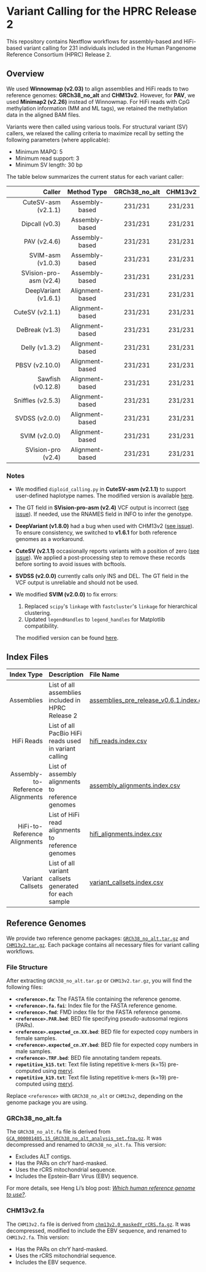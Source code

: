 # Variant Calling for the HPRC Release 2

This repository contains Nextflow workflows for assembly-based and HiFi-based variant calling for 231 individuals included in the Human Pangenome Reference Consortium (HPRC) Release 2.

## Overview

We used **Winnowmap (v2.03)** to align assemblies and HiFi reads to two reference genomes: **GRCh38\_no\_alt** and **CHM13v2**. However, for **PAV**, we used **Minimap2 (v2.26)** instead of Winnowmap. For HiFi reads with CpG methylation information (MM and ML tags), we retained the methylation data in the aligned BAM files.

Variants were then called using various tools. For structural variant (SV) callers, we relaxed the calling criteria to maximize recall by setting the following parameters (where applicable):

- Minimum MAPQ: 5
- Minimum read support: 3
- Minimum SV length: 30 bp

The table below summarizes the current status for each variant caller:

| Caller                 | Method Type     | GRCh38\_no\_alt | CHM13v2 |
| ---------------------: | :-------------: | :-------------: | :-----: |
| CuteSV-asm (v2.1.1)    | Assembly-based  | 231/231         | 231/231 |
| Dipcall (v0.3)         | Assembly-based  | 231/231         | 231/231 |
| PAV (v2.4.6)           | Assembly-based  | 231/231         | 231/231 |
| SVIM-asm (v1.0.3)      | Assembly-based  | 231/231         | 231/231 |
| SVision-pro-asm (v2.4) | Assembly-based  | 231/231         | 231/231 |
| DeepVariant (v1.6.1)   | Alignment-based | 231/231         | 231/231 |
| CuteSV (v2.1.1)        | Alignment-based | 231/231         | 231/231 |
| DeBreak (v1.3)         | Alignment-based | 231/231         | 231/231 |
| Delly (v1.3.2)         | Alignment-based | 231/231         | 231/231 |
| PBSV (v2.10.0)         | Alignment-based | 231/231         | 231/231 |
| Sawfish (v0.12.8)      | Alignment-based | 231/231         | 231/231 |
| Sniffles (v2.5.3)      | Alignment-based | 231/231         | 231/231 |
| SVDSS (v2.0.0)         | Alignment-based | 231/231         | 231/231 |
| SVIM (v2.0.0)          | Alignment-based | 231/231         | 231/231 |
| SVision-pro (v2.4)     | Alignment-based | 231/231         | 231/231 |

### Notes

- We modified `diploid_calling.py` in **CuteSV-asm (v2.1.1)** to support user-defined haplotype names. The modified version is available [here](https://github.com/wwliao/cuteSV).
- The GT field in **SVision-pro-asm (v2.4)** VCF output is incorrect ([see issue](https://github.com/songbowang125/SVision-pro/issues/15)). If needed, use the RNAMES field in INFO to infer the genotype.
- **DeepVariant (v1.8.0)** had a bug when used with CHM13v2 ([see issue](https://github.com/google/deepvariant/issues/912#issuecomment-2552635974)). To ensure consistency, we switched to **v1.6.1** for both reference genomes as a workaround.
- **CuteSV (v2.1.1)** occasionally reports variants with a position of zero ([see issue](https://github.com/tjiangHIT/cuteSV/issues/147)). We applied a post-processing step to remove these records before sorting to avoid issues with bcftools.
- **SVDSS (v2.0.0)** currently calls only INS and DEL. The GT field in the VCF output is unreliable and should not be used.
- We modified **SVIM (v2.0.0)** to fix errors:

  1. Replaced `scipy`'s `linkage` with `fastcluster`'s `linkage` for hierarchical clustering.
  2. Updated `legendHandles` to `legend_handles` for Matplotlib compatibility.

  The modified version can be found [here](https://github.com/wwliao/svim).

## Index Files

| Index Type                       | Description                                            | File Name |
| -------------------------------: | :----------------------------------------------------- | :-------- |
| Assemblies                       | List of all assemblies included in HPRC Release 2      | [assemblies_pre_release_v0.6.1.index.csv](https://github.com/human-pangenomics/hprc_intermediate_assembly/blob/main/data_tables/assemblies_pre_release_v0.6.1.index.csv) |
| HiFi Reads                       | List of all PacBio HiFi reads used in variant calling  | [hifi_reads.index.csv](https://github.com/wwliao/hprc_release2_variant_calling/blob/main/data_tables/hifi_reads.index.csv)|
| Assembly-to-Reference Alignments | List of assembly alignments to reference genomes       | [assembly_alignments.index.csv](https://github.com/wwliao/hprc_release2_variant_calling/blob/main/data_tables/assembly_alignments.index.csv)|
| HiFi-to-Reference Alignments     | List of HiFi read alignments to reference genomes      | [hifi_alignments.index.csv](https://github.com/wwliao/hprc_release2_variant_calling/blob/main/data_tables/hifi_alignments.index.csv)|
| Variant Callsets                 | List of all variant callsets generated for each sample | [variant_callsets.index.csv](https://github.com/wwliao/hprc_release2_variant_calling/blob/main/data_tables/variant_callsets.index.csv)|

## Reference Genomes

We provide two reference genome packages: [`GRCh38_no_alt.tar.gz`](https://s3-us-west-2.amazonaws.com/human-pangenomics/submissions/40399FDD-59DE-43D1-B3A3-DFF0C6E64FAC--YALE_VARIANT_CALLS_R2/references/GRCh38_no_alt.tar.gz) and [`CHM13v2.tar.gz`](https://s3-us-west-2.amazonaws.com/human-pangenomics/submissions/40399FDD-59DE-43D1-B3A3-DFF0C6E64FAC--YALE_VARIANT_CALLS_R2/references/CHM13v2.tar.gz). Each package contains all necessary files for variant calling workflows.

### File Structure

After extracting `GRCh38_no_alt.tar.gz` or `CHM13v2.tar.gz`, you will find the following files:

- **`<reference>.fa`**: The FASTA file containing the reference genome.
- **`<reference>.fa.fai`**: Index file for the FASTA reference genome.
- **`<reference>.fmd`**: FMD index file for the FASTA reference genome.
- **`<reference>.PAR.bed`**: BED file specifying pseudo-autosomal regions (PARs).
- **`<reference>.expected_cn.XX.bed`**: BED file for expected copy numbers in female samples.
- **`<reference>.expected_cn.XY.bed`**: BED file for expected copy numbers in male samples.
- **`<reference>.TRF.bed`**: BED file annotating tandem repeats.
- **`repetitive_k15.txt`**: Text file listing repetitive k-mers (k=15) pre-computed using [meryl](https://github.com/marbl/meryl).
- **`repetitive_k19.txt`**: Text file listing repetitive k-mers (k=19) pre-computed using [meryl](https://github.com/marbl/meryl).

Replace `<reference>` with `GRCh38_no_alt` or `CHM13v2`, depending on the genome package you are using.

### GRCh38\_no\_alt.fa

The `GRCh38_no_alt.fa` file is derived from [`GCA_000001405.15_GRCh38_no_alt_analysis_set.fna.gz`](https://ftp.ncbi.nlm.nih.gov/genomes/all/GCA/000/001/405/GCA_000001405.15_GRCh38/seqs_for_alignment_pipelines.ucsc_ids/GCA_000001405.15_GRCh38_no_alt_analysis_set.fna.gz). It was decompressed and renamed to `GRCh38_no_alt.fa`. This version:

- Excludes ALT contigs.
- Has the PARs on chrY hard-masked.
- Uses the rCRS mitochondrial sequence.
- Includes the Epstein-Barr Virus (EBV) sequence.

For more details, see Heng Li’s blog post: [_Which human reference genome to use?_](https://lh3.github.io/2017/11/13/which-human-reference-genome-to-use).

### CHM13v2.fa

The `CHM13v2.fa` file is derived from [`chm13v2.0_maskedY_rCRS.fa.gz`](https://s3-us-west-2.amazonaws.com/human-pangenomics/T2T/CHM13/assemblies/analysis_set/chm13v2.0_maskedY_rCRS.fa.gz). It was decompressed, modified to include the EBV sequence, and renamed to `CHM13v2.fa`. This version:

- Has the PARs on chrY hard-masked.
- Uses the rCRS mitochondrial sequence.
- Includes the EBV sequence.

